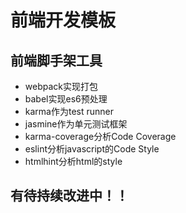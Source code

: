 # 前端开发模板                   

## 前端脚手架工具           
+ webpack实现打包             
+ babel实现es6预处理          
+ karma作为test runner         
+ jasmine作为单元测试框架             
+ karma-coverage分析Code Coverage     
+ eslint分析javascript的Code Style     
+ htmlhint分析html的style          

## 有待持续改进中！！